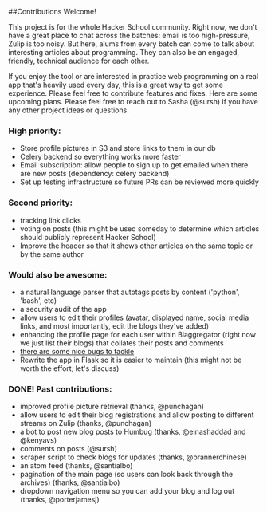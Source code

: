 ##Contributions Welcome!

This project is for the whole Hacker School community. Right now, we don't have a great place to chat across the batches: email is too high-pressure, Zulip is too noisy. But here, alums from every batch can come to talk about interesting articles about programming. They can also be an engaged, friendly, technical audience for each other. 

If you enjoy the tool or are interested in practice web programming on a real app that's heavily used every day, this is a great way to get some experience. Please feel free to contribute features and fixes. Here are some upcoming plans. Please feel free to reach out to Sasha (@sursh) if you have any other project ideas or questions. 

### High priority:
- Store profile pictures in S3 and store links to them in our db 
- Celery backend so everything works more faster
- Email subscription: allow people to sign up to get emailed when there are new posts (dependency: celery backend)
- Set up testing infrastructure so future PRs can be reviewed more quickly

### Second priority: 
- tracking link clicks
- voting on posts (this might be used someday to determine which articles should publicly represent Hacker School)
- Improve the header so that it shows other articles on the same topic or by the same author

### Would also be awesome:
- a natural language parser that autotags posts by content ('python', 'bash', etc)
- a security audit of the app
- allow users to edit their profiles (avatar, displayed name, social media links, and most importantly, edit the blogs they've added)
- enhancing the profile page for each user within Blaggregator (right now we just list their blogs) that collates their posts and comments
- [there are some nice bugs to tackle](https://github.com/sursh/blaggregator/issues?page=1&state=open)
- Rewrite the app in Flask so it is easier to maintain (this might not be worth the effort; let's discuss)

### DONE! Past contributions: 
- improved profile picture retrieval (thanks, @punchagan)
- allow users to edit their blog registrations and allow posting to different streams on Zulip (thanks, @punchagan)
- a bot to post new blog posts to Humbug (thanks, @einashaddad and @kenyavs)
- comments on posts (@sursh)
- scraper script to check blogs for updates (thanks, @brannerchinese)
- an atom feed (thanks, @santialbo)
- pagination of the main page (so users can look back through the archives) (thanks, @santialbo)
- dropdown navigation menu so you can add your blog and log out (thanks, @porterjamesj)
